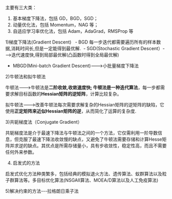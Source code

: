主要有三大类：

1. 基本梯度下降法，包括 GD，BGD，SGD；
2. 动量优化法，包括 Momentum，NAG 等；
3. 自适应学习率优化法，包括 Adam，AdaGrad，RMSProp 等





1)梯度下降法(Gradient Descent)
  - BGD
每一步迭代都需要遍历所有的样本数据,消耗时间长,但是一定能得到最优解.
 - SGD(Stochastic Gradient Descent）--->迭代速度快,得到局部最优解(凸函数时得到全局最优解)
- MBGD(Mini-batch Gradient Descent)--->小批量梯度下降法

2)牛顿法和拟牛顿法

牛顿法--->牛顿法是**二阶收敛,收敛速度快; 牛顿法是一种迭代算法**，每一步都需要求解目标函数的**Hessian矩阵的逆矩阵**，计算比较复杂。

拟牛顿法--->改善牛顿法每次需要求解复杂的Hessian矩阵的逆矩阵的缺陷，它使用**正定矩阵来近似Hessian矩阵的逆**，从而简化了运算的复杂度.

3)共轭梯度法（Conjugate Gradient）

共轭梯度法是介于最速下降法与牛顿法之间的一个方法，它仅需利用一阶导数信息，但克服了最速下降法收敛慢的缺点，又避免了牛顿法需要存储和计算Hesse矩阵并求逆的缺点。其优点是所需存储量小，具有步收敛性，稳定性高，而且不需要任何外来参数。

4) 启发式的方法

启发式优化方法种类繁多，包括经典的模拟退火方法、遗传算法、蚁群算法以及粒子群算法等。多目标优化算法(NSGAII算法、MOEA/D算法以及人工免疫算法)

5)解决约束的方法---拉格朗日乘子法
